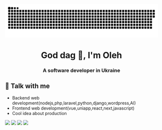 <!---
- 👋 Hi, I’m @noakosar515
- 👀 I’m interested in ...
- 🌱 I’m currently learning ...
- 💞️ I’m looking to collaborate on ...
- 📫 How to reach me ...

noakosar515/noakosar515 is a ✨ special ✨ repository because its `README.md` (this file) appears on your GitHub profile.
You can click the Preview link to take a look at your changes.
--->

<div align="center">
  <img src="https://raw.githubusercontent.com/Achuan-2/Achuan-2/main/assets/github-contribution-grid-snake.svg" >
</div>


<h1 align="center">God dag 👋,  I'm Oleh </h1>
<h3 align="center">A software developer in Ukraine </h3>

## 💬 Talk with me 
- Backend web development(nodejs,php,laravel,python,django,wordpress,AI)
- Frontend web development(vue,uniapp,react,next,javascript)
- Cool idea about production


![](http://github-profile-summary-cards.vercel.app/api/cards/repos-per-language?username=olehrab&theme=algolia)
![](http://github-profile-summary-cards.vercel.app/api/cards/most-commit-language?username=olehrab&theme=algolia)
![](http://github-profile-summary-cards.vercel.app/api/cards/stats?username=olehrab&theme=algolia)
![](http://github-profile-summary-cards.vercel.app/api/cards/productive-time?username=olehrab&theme=algolia&utcOffset=8)
